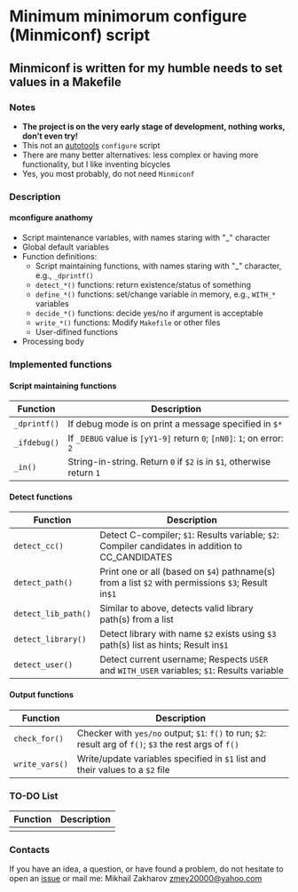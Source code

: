 # Minimum minimorum configure (Minmiconf) script

## Minmiconf is written for my humble needs to set values in a Makefile

### Notes

* **The project is on the very early stage of development, nothing works, don't even try!**
* This not an [autotools](https://www.gnu.org/software/automake/manual/html_node/Autotools-Introduction.html) `configure` script
* There are many better alternatives: less complex or having more functionality, but I like inventing bicycles
* Yes, you most probably, do not need `Minmiconf`

### Description

#### mconfigure anathomy

* Script maintenance variables, with names staring with "_" character
* Global default variables
* Function definitions:
  * Script maintaining functions, with names staring with "_" character, e.g., `_dprintf()`
  * `detect_*()` functions: return existence/status of something
  * `define_*()` functions: set/change variable in memory, e.g., `WITH_*` variables
  * `decide_*()` functions: decide yes/no if argument is acceptable
  * `write_*()` functions: Modify `Makefile` or other files
  * User-difined functions
* Processing body

### Implemented functions

#### Script maintaining functions

| Function          | Description                                                                                      |
|-------------------|--------------------------------------------------------------------------------------------------|
|`_dprintf()`       |If debug mode is on print a message specified in `$*`                                             |
|`_ifdebug()`       |If `_DEBUG` value is `[yY1-9]` return `0`; `[nN0]`: `1`; on error: `2`                            |
|`_in()`            |String-in-string. Return `0` if `$2` is in `$1`, otherwise return `1`                             |

#### Detect functions

| Function          | Description                                                                                      |
|-------------------|--------------------------------------------------------------------------------------------------|
|`detect_cc()`      |Detect C-compiler; `$1`: Results variable; `$2`: Compiler candidates in addition to CC_CANDIDATES |
|`detect_path()`    |Print one or all (based on `$4`) pathname(s) from a list `$2` with permissions `$3`; Result in`$1`|
|`detect_lib_path()`|Similar to above, detects valid library path(s) from a list                                       |
|`detect_library()` |Detect library with name `$2` exists using `$3` path(s) list as hints; Result in`$1`              |
|`detect_user()`    |Detect current username; Respects `USER` and `WITH_USER` variables; `$1`: Results variable        |

#### Output functions

| Function     | Description                                                                                           |
|--------------|-------------------------------------------------------------------------------------------------------|
|`check_for()` |Checker with `yes/no` output; `$1`: `f()` to run; `$2`: result arg of `f()`; `$3` the rest args of `f()`|
|`write_vars()`|Write/update variables specified in `$1` list and their values to a `$2` file                          |

### TO-DO List

| Function          | Description                                                                                      |
|-------------------|--------------------------------------------------------------------------------------------------|
|                   |                                                                 |

### Contacts

If you have an idea, a question, or have found a problem, do not hesitate to open an
[issue](https://github.com/mezantrop/ts-warp/issues/new/choose) or mail me: Mikhail Zakharov <zmey20000@yahoo.com>
